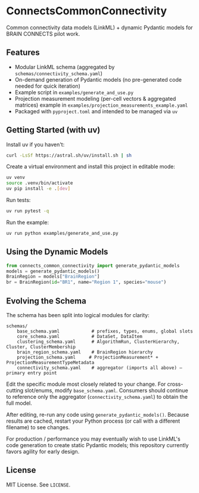 # ConnectsCommonConnectivity

Common connectivity data models (LinkML) + dynamic Pydantic models for BRAIN CONNECTS pilot work.

## Features

- Modular LinkML schema (aggregated by `schemas/connectivity_schema.yaml`)
- On-demand generation of Pydantic models (no pre-generated code needed for quick iteration)
- Example script in `examples/generate_and_use.py`
- Projection measurement modeling (per-cell vectors & aggregated matrices) example in `examples/projection_measurements_example.yaml`
- Packaged with `pyproject.toml` and intended to be managed via `uv`

## Getting Started (with uv)

Install uv if you haven't:

```bash
curl -LsSf https://astral.sh/uv/install.sh | sh
```

Create a virtual environment and install this project in editable mode:

```bash
uv venv
source .venv/bin/activate
uv pip install -e .[dev]
```

Run tests:

```bash
uv run pytest -q
```

Run the example:

```bash
uv run python examples/generate_and_use.py
```

## Using the Dynamic Models

```python
from connects_common_connectivity import generate_pydantic_models
models = generate_pydantic_models()
BrainRegion = models["BrainRegion"]
br = BrainRegion(id="BR1", name="Region 1", species="mouse")
```

## Evolving the Schema

The schema has been split into logical modules for clarity:

```
schemas/
	base_schema.yaml            # prefixes, types, enums, global slots
	core_schema.yaml            # DataSet, DataItem
	clustering_schema.yaml      # AlgorithmRun, ClusterHierarchy, Cluster, ClusterMembership
	brain_region_schema.yaml    # BrainRegion hierarchy
	projection_schema.yaml     # ProjectionMeasurement* + ProjectionMeasurementTypeMetadata
	connectivity_schema.yaml    # aggregator (imports all above) – primary entry point
```

Edit the specific module most closely related to your change. For cross-cutting slot/enums, modify `base_schema.yaml`.
Consumers should continue to reference only the aggregator (`connectivity_schema.yaml`) to obtain the full model.

After editing, re-run any code using `generate_pydantic_models()`. Because results are cached, restart your Python process (or call with a different filename) to see changes.

For production / performance you may eventually wish to use LinkML's code generation to create static
Pydantic models; this repository currently favors agility for early design.

## License

MIT License. See `LICENSE`.
